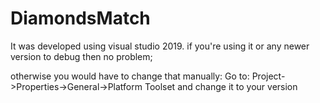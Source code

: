 # DiamondsMatch

It was developed using visual studio 2019. if you're using it or any newer version to debug then no problem;

otherwise you would have to change that manually:
Go to: Project->Properties->General->Platform Toolset and change it to your version
